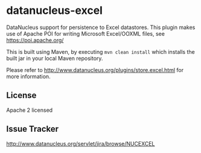 datanucleus-excel
=================

DataNucleus support for persistence to Excel datastores. This plugin makes use of Apache POI for writing Microsoft
Excel/OOXML files, see https://poi.apache.org/

This is built using Maven, by executing `mvn clean install` which installs the built jar in your local Maven
repository.

Please refer to http://www.datanucleus.org/plugins/store.excel.html  for more information.

License
-------
Apache 2 licensed

Issue Tracker
-------------
http://www.datanucleus.org/servlet/jira/browse/NUCEXCEL
